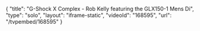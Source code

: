 {
    "title": "G-Shock X Complex - Rob Kelly featuring the GLX150-1 Mens Di",
    "type": "solo",
    "layout": "iframe-static",
    "videoId": "168595",
    "url": "\/tvpembed\/168595"
}
